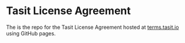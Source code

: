 # Tasit License Agreement

The is the repo for the Tasit License Agreement hosted at [terms.tasit.io](https://terms.tasit.io/) using GitHub pages.
